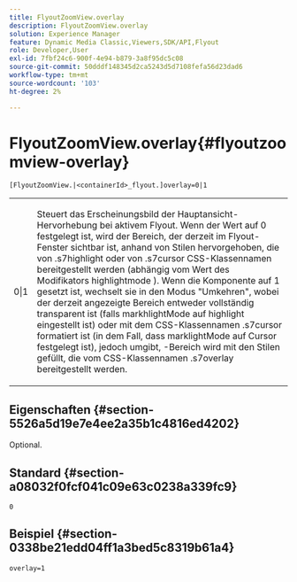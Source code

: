 ```yaml
---
title: FlyoutZoomView.overlay
description: FlyoutZoomView.overlay
solution: Experience Manager
feature: Dynamic Media Classic,Viewers,SDK/API,Flyout
role: Developer,User
exl-id: 7fbf24c6-900f-4e94-b879-3a8f95dc5c08
source-git-commit: 50dddf148345d2ca5243d5d7108fefa56d23dad6
workflow-type: tm+mt
source-wordcount: '103'
ht-degree: 2%

---
```


# FlyoutZoomView.overlay{#flyoutzoomview-overlay}

`[FlyoutZoomView.|<containerId>_flyout.]overlay=0|1`

<table id="table_D052090D052D4273B37872C0C7E09E4B"> 
 <tbody> 
  <tr> 
   <td colname="col1"> <p><span class="codeph"> 0|1</span> </p> </td> 
   <td colname="col2"> <p> Steuert das Erscheinungsbild der Hauptansicht-Hervorhebung bei aktivem Flyout. Wenn der Wert auf <span class="codeph"> 0</span> festgelegt ist, wird der Bereich, der derzeit im Flyout-Fenster sichtbar ist, anhand von Stilen hervorgehoben, die von <span class="codeph"> .s7highlight</span> oder von <span class="codeph"> .s7cursor</span> CSS-Klassennamen bereitgestellt werden (abhängig vom Wert des Modifikators <span class="codeph"> highlightmode</span> ). Wenn die Komponente auf <span class="codeph"> 1</span> gesetzt ist, wechselt sie in den Modus "Umkehren", wobei der derzeit angezeigte Bereich entweder vollständig transparent ist (falls <span class="codeph"> markhlightMode</span> auf <span class="codeph"> highlight</span> eingestellt ist) oder mit dem CSS-Klassennamen <span class="codeph"> .s7cursor</span> formatiert ist (in dem Fall, dass <span class="codeph"> marklightMode</span> auf <span class="codeph"> Cursor</span> festgelegt ist), jedoch umgibt, -Bereich wird mit den Stilen gefüllt, die vom CSS-Klassennamen <span class="codeph"> .s7overlay</span> bereitgestellt werden. </p> </td> 
  </tr> 
 </tbody> 
</table>

## Eigenschaften {#section-5526a5d19e7e4ee2a35b1c4816ed4202}

Optional.

## Standard {#section-a08032f0fcf041c09e63c0238a339fc9}

`0`

## Beispiel {#section-0338be21edd04ff1a3bed5c8319b61a4}

`overlay=1`
